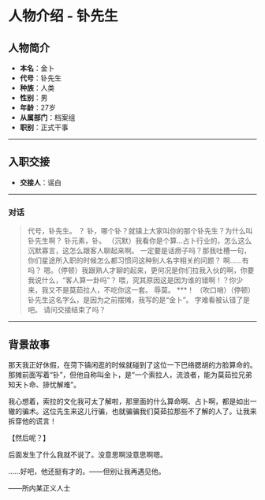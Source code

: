 # 人物介绍 - 钋先生

## 人物简介

- **本名**：金卜
- **代号**：钋先生
- **种族**：人类
- **性别**：男
- **年龄**：27岁
- **从属部门**：档案组
- **职别**：正式干事

---

## 入职交接

- **交接人**：谣白

---

### 对话

> 代号，钋先生。
> ？ 钋，哪个钋？就镇上大家叫你的那个钋先生？为什么叫钋先生啊？
> 钋元素，钋。
> （沉默）我看你是个算…占卜行业的，怎么这么沉默寡言，这怎么跟客人聊起来啊。
> 一定要是话痨子吗？那我吐槽一句，你们星途所入职的时候怎么都习惯问这种别人名字相关的问题？
> 啊……有吗？
> 嗯。（停顿）我跟熟人才聊的起来，更何况是你们拉我入伙的啊，你要我说什么，“客人算一卦吗”？
> 喂，究其原因这是因为谁的错啊！？你少来，我又不是莫茹拉人，不吃你这一套。
> 辱莫。
> ***！
> （吹口哨）（停顿）钋先生这名字么，是因为之前摆摊，我写的是“金卜”。
> 字难看被认错了是吧。
> 请问交接结束了吗？

---

## 背景故事

那天我正好休假，在菏下镇闲逛的时候就碰到了这位一下巴络腮胡的方脸算命的。那摊前面写着“钋”，但他自称叫金卜，是“一个索拉人，流浪者，能为莫茹拉兄弟知天卜命、排忧解难”。

我心想着，索拉的文化我可太了解啦，那里面的什么算命啊、占卜啊，都是如出一辙的骗术。这位先生来这儿行骗，也就骗骗我们莫茹拉那些不了解的人了。让我来拆穿他的谎言！

【然后呢？】

后面发生了什么我就不说了。没意思啊没意思啊嗯。

……好吧，他还挺有才的。——但别让我再遇见他。

——所内某正义人士

